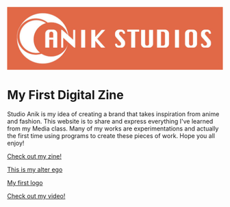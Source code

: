 
<html>
<body>

   <img src="logo 2.1.jpg">
   
   
   
   
   <h1> <b>My First Digital Zine</b> </h1>  
    <p>Studio Anik is my idea of creating a brand that takes inspiration from anime and fashion. This website is to share and express everything I've learned from my Media class. Many of my works are experimentations and actually the first time using programs to create these pieces of work. Hope you all enjoy!</p>
    
   
   <p><a href="https://issuu.com/anik94/docs/studio_anik_zine">Check out my zine!</a></p>
   <p><a href="https://ibb.co/VWZpdHz">This is my alter ego</a></p>
   <p><a href="https://ibb.co/89Cb1Zq">My first logo</a></p>
   <p><a href="https://www.youtube.com/watch?v=dHFNYpAntnQ&feature=youtu.be">Check out my video!</a></p>
        
    
    
    
    
    
  
    
  </body>







 </html>
